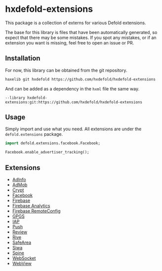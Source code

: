 # hxdefold-extensions

This package is a collection of externs for various Defold extensions.

The base for this library is files that have been automatically generated, so expect that there may be some mistakes.
If you spot any mistakes, or if an extension you want is missing, feel free to open an issue or PR.


## Installation

For now, this library can be obtained from the git repository.

```sh
haxelib git hxdefold https://github.com/hxdefold/hxdefold-extensions
```

And can be added as a dependency in the `hxml` file the same way.

```hxml
--library hxdefold-extensions:git:https://github.com/hxdefold/hxdefold-extensions
```


## Usage

Simply import and use what you need.
All extensions are under the `defold.extensions` package.

```haxe
import defold.extensions.facebook.Facebook;

Facebook.enable_advertiser_tracking();
```


## Extensions

- [AdInfo](https://defold.com/extension-adinfo/api/)
- [AdMob](https://defold.com/extension-admob/api/)
- [Crypt](https://defold.com/extension-crypt/api/)
- [Facebook](https://defold.com/extension-facebook/api/)
- [Firebase](https://defold.com/extension-firebase/api/)
- [Firebase Analytics](https://defold.com/extension-firebase-analytics/api/)
- [Firebase RemoteConfig](https://defold.com/extension-firebase-remoteconfig/api/)
- [GPGS](https://defold.com/extension-gpgs/api/)
- [IAP](https://defold.com/extension-iap/api/)
- [Push](https://defold.com/extension-push/api/)
- [Review](https://defold.com/extension-review/api/)
- [Rive](https://defold.com/extension-rive/api/)
- [SafeArea](https://defold.com/extension-safearea/api/)
- [Siwa](https://defold.com/extension-siwa/api/)
- [Spine](https://defold.com/extension-spine/api/)
- [WebSocket](https://defold.com/extension-websocket/api/)
- [WebView](https://defold.com/extension-webview/api/)
